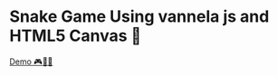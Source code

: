 # Snake Game Using vannela js and HTML5 Canvas 🐍

[Demo 🎮🐍✨](https://rajatgurung.github.io/snakeGame/)

